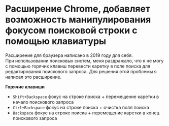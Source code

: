 # Расширение Chrome, добавляет возможность манипулирования фокусом поисковой строки с помощью клавиатуры

Расширение для браузера написано в 2019 году для себя.  
При использовании поисковых систем, меня раздражало, что я не могу с помощью горячих клавиш перевести каретку в поле поиска для редактирования поискового запроса. Для решения этой проблемы я написал это расширение.

**Горячие клавиши**

* `Shift+Backspace` фокус на строке поиска + перемещение каретки в начало поискового запроса
* `Ctrl+Backspace` фокус на строке поиска + очистка поля поиска
* `Backspace` фокус на строке поиска + перемещение каретки в конец поискового запроса